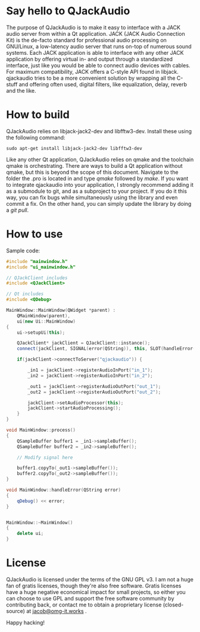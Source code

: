 Say hello to QJackAudio
=======================

The purpose of QJackAudio is to make it easy to interface with a JACK audio server from within a Qt application. JACK (JACK Audio Connection Kit) is the de-facto standard for professional audio processing on GNU/Linux, a low-latency audio server that runs on-top of numerous sound systems. Each JACK application is able to interface with any other JACK application by offering virtual in- and output through a standardized interface, just like you would be able to connect audio devices with cables. For maximum compatibility, JACK offers a C-style API found in libjack. qjackaudio tries to be a more convenient solution by wrapping all the C-stuff and offering often used, digital filters, like equalization, delay, reverb and the like.

How to build
============

QJackAudio relies on libjack-jack2-dev and libfftw3-dev. Install these using the following command:

`sudo apt-get install libjack-jack2-dev libfftw3-dev`

Like any other Qt application, QJackAudio relies on qmake and the toolchain qmake is orchestrating. There are ways to build a Qt application without qmake, but this is beyond the scope of this document. Navigate to the folder the .pro is located in and type *qmake* followed by *make*. If you want to integrate qjackaudio into your application, I strongly recommend adding it as a submodule to git, and as a subproject to your project. If you do it this way, you can fix bugs while simultaneously using the library and even commit a fix. On the other hand, you can simply update the library by doing a *git pull*.

How to use
==========

Sample code:
```cpp
#include "mainwindow.h"
#include "ui_mainwindow.h"

// QJackClient includes
#include <QJackClient>

// Qt includes
#include <QDebug>

MainWindow::MainWindow(QWidget *parent) :
    QMainWindow(parent),
    ui(new Ui::MainWindow)
{
    ui->setupUi(this);

    QJackClient* jackClient = QJackClient::instance();
    connect(jackClient, SIGNAL(error(QString)), this, SLOT(handleError(QString)));

    if(jackClient->connectToServer("qjackaudio")) {

        _in1 = jackClient->registerAudioInPort("in_1");
        _in2 = jackClient->registerAudioInPort("in_2");

        _out1 = jackClient->registerAudioOutPort("out_1");
        _out2 = jackClient->registerAudioOutPort("out_2");

        jackClient->setAudioProcessor(this);
        jackClient->startAudioProcessing();
    }
}

void MainWindow::process()
{
    QSampleBuffer buffer1 = _in1->sampleBuffer();
    QSampleBuffer buffer2 = _in2->sampleBuffer();

    // Modify signal here

    buffer1.copyTo(_out1->sampleBuffer());
    buffer2.copyTo(_out2->sampleBuffer());
}

void MainWindow::handleError(QString error)
{
    qDebug() << error;
}


MainWindow::~MainWindow()
{
    delete ui;
}

```

License
========
QJackAudio is licensed under the terms of the GNU GPL v3. I am not a huge fan of gratis licenses, though they're also free software. Gratis licenses have a huge negative economical impact for small projects, so either you can choose to use GPL and support the free software community by contributing back, or contact me to obtain a proprietary license (closed-source) at jacob@omg-it.works .

Happy hacking!



